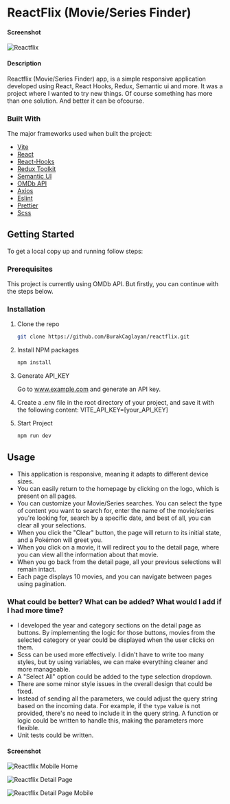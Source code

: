 # ReactFlix (Movie/Series Finder)

#### Screenshot

![Reactflix][homePage-screenshot]

#### Description

Reactflix (Movie/Series Finder) app, is a simple responsive application developed using React, React Hooks, Redux, Semantic ui and more.
It was a project where I wanted to try new things. Of course something has more than one solution. And better it can be ofcourse.

### Built With

The major frameworks used when built the project:

- [Vite](https://vite.dev/)
- [React](https://react.dev/)
- [React-Hooks](https://react.dev/reference/react/hooks)
- [Redux Toolkit](https://redux-toolkit.js.org/)
- [Semantic UI](https://react.semantic-ui.com/)
- [OMDb API](https://www.omdbapi.com/)
- [Axios](https://axios-http.com/)
- [Eslint](https://eslint.org/)
- [Prettier](https://prettier.io/)
- [Scss](https://sass-lang.com/)

## Getting Started

To get a local copy up and running follow steps:

### Prerequisites

This project is currently using OMDb API. But firstly, you can continue with the steps below.

### Installation

1. Clone the repo

   ```sh
   git clone https://github.com/BurakCaglayan/reactflix.git
   ```

2. Install NPM packages
   ```sh
   npm install
   ```
3. Generate API_KEY

   Go to www.example.com and generate an API key.

4. Create a .env file in the root directory of your project, and save it with the following content: VITE_API_KEY=[your_API_KEY]

5. Start Project

   ```sh
   npm run dev
   ```
 

## Usage

- This application is responsive, meaning it adapts to different device sizes.
- You can easily return to the homepage by clicking on the logo, which is present on all pages.
- You can customize your Movie/Series searches. You can select the type of content you want to search for, enter the name of the movie/series you're looking for, search by a specific date, and best of all, you can clear all your selections.
- When you click the "Clear" button, the page will return to its initial state, and a Pokémon will greet you.
- When you click on a movie, it will redirect you to the detail page, where you can view all the information about that movie.
- When you go back from the detail page, all your previous selections will remain intact.
- Each page displays 10 movies, and you can navigate between pages using pagination.

### What could be better? What can be added? What would I add if I had more time?

- I developed the year and category sections on the detail page as buttons. By implementing the logic for those buttons, movies from the selected category or year could be displayed when the user clicks on them.
- Scss can be used more effectively. I didn't have to write too many styles, but by using variables, we can make everything cleaner and more manageable.
- A "Select All" option could be added to the type selection dropdown.
- There are some minor style issues in the overall design that could be fixed.
- Instead of sending all the parameters, we could adjust the query string based on the incoming data. For example, if the `type` value is not provided, there's no need to include it in the query string. A function or logic could be written to handle this, making the parameters more flexible.
- Unit tests could be written.

#### Screenshot

![Reactflix Mobile Home][homePageMobile-screenshot]

![Reactflix Detail Page][detailPage-screenshot]

![Reactflix Detail Page Mobile][detailPageMobile-screenshot]

[homePage-screenshot]: https://i.ibb.co/mC3d4n6/Screenshot-2025-01-20-at-03-37-35.png
[homePageMobile-screenshot]: https://i.ibb.co/bKWRnkn/Screenshot-2025-01-20-at-03-38-45.png
[detailPage-screenshot]: https://i.ibb.co/1Xw8Gdn/Screenshot-2025-01-20-at-03-39-01.png
[detailPageMobile-screenshot]: https://i.ibb.co/7tmv2Vg/Screenshot-2025-01-20-at-03-39-26.png
